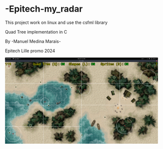 # -Epitech-my_radar

This project work on linux and use the csfml library

Quad Tree implementation in C

By -Manuel Medina Marais-

Epitech Lille promo 2024

![](picture_playing.png)
